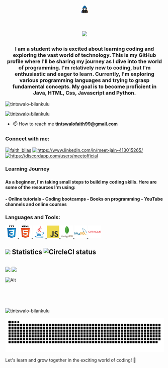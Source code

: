  <h1 align="center"><img src = "https://github.com/0xAbdulKhalid/0xAbdulKhalid/raw/main/assets/mdImages/about_me.gif" width = 25px></picture></h1>

<h1 align="center"><img src="https://readme-typing-svg.demolab.com?lines=My+name+is+Tintswalo+Faith;Welcome+To+My+profile;I+Am+a+student+from+South+Africa;"/></h1>
<h3 align="center">I am a student who is excited about learning coding and exploring the vast world of technology. This is my GitHub profile where I'll be sharing my journey as I dive into the world of programming. I'm relatively new to coding, but I'm enthusiastic and eager to learn. Currently, I'm exploring various programming languages and trying to grasp fundamental concepts. My goal is to become proficient in Java, HTML, Css, Javascript and Python.</h3>

<p align="left"> <img src="https://komarev.com/ghpvc/?username=tintswalo-bilankulu&label=Profile%20views&color=0e75b6&style=flat" alt="tintswalo-bilankulu" /> </p>

<p align="left"> <a href="https://github.com/ryo-ma/github-profile-trophy"><img src="https://github-profile-trophy.vercel.app/?username=tintswalo-bilankulu" alt="tintswalo-bilankulu" /></a> </p>

- 📫 How to reach me **tintswalofaith99@gmail.com**

<h3 align="left">Connect with me:</h3>
<p align="left">
<a href="https://instagram.com/faith_bilas" target="blank"><img align="center" src="https://raw.githubusercontent.com/rahuldkjain/github-profile-readme-generator/master/src/images/icons/Social/instagram.svg" alt="faith_bilas" height="30" width="40" /></a>
<a href="www.linkedin.com/in/tintswalobilankulu" target="blank"><img align="center" src="https://raw.githubusercontent.com/rahuldkjain/github-profile-readme-generator/master/src/images/icons/Social/linked-in-alt.svg" alt="https://www.linkedin.com/in/meet-jain-413015265/" height="35" width="45" /></a>
<a href="https://discord.com/channels/tintswalo_bilas" target="blank"><img align="center" src="https://github.com/Meetjain1/Meetjain1/assets/133582566/098a209a-a1d2-4350-9331-8f90203cc34d" alt="https://discordapp.com/users/meetofficial" height="45" width="45" /></a>

<h3 align="left"> Learning Journey<h3>
<h4 align="left"> As a beginner, I'm taking small steps to build my coding skills. Here are some of the resources I'm using:<h4>
<p align="left">
<lu>- Online tutorials</lu>
<lu>- Coding bootcamps</lu>
<lu>- Books on programming</lu>
<lu>- YouTube channels and online courses</lu>
</p>

<h3 align="left">Languages and Tools:</h3>
<p align="left"> <a href="https://www.w3schools.com/css/" target="_blank" rel="noreferrer"> <img src="https://raw.githubusercontent.com/devicons/devicon/master/icons/css3/css3-original-wordmark.svg" alt="css3" width="40" height="40"/> </a> <a href="https://www.w3.org/html/" target="_blank" rel="noreferrer"> <img src="https://raw.githubusercontent.com/devicons/devicon/master/icons/html5/html5-original-wordmark.svg" alt="html5" width="40" height="40"/> </a> <a href="https://www.java.com" target="_blank" rel="noreferrer"> <img src="https://raw.githubusercontent.com/devicons/devicon/master/icons/java/java-original.svg" alt="java" width="40" height="40"/> </a> <a href="https://developer.mozilla.org/en-US/docs/Web/JavaScript" target="_blank" rel="noreferrer"> <img src="https://raw.githubusercontent.com/devicons/devicon/master/icons/javascript/javascript-original.svg" alt="javascript" width="40" height="40"/> </a> <a href="https://www.mongodb.com/" target="_blank" rel="noreferrer"> <img src="https://raw.githubusercontent.com/devicons/devicon/master/icons/mongodb/mongodb-original-wordmark.svg" alt="mongodb" width="40" height="40"/> </a> <a href="https://www.mysql.com/" target="_blank" rel="noreferrer"> <img src="https://raw.githubusercontent.com/devicons/devicon/master/icons/mysql/mysql-original-wordmark.svg" alt="mysql" width="40" height="40"/> </a> <a href="https://www.oracle.com/" target="_blank" rel="noreferrer"> <img src="https://raw.githubusercontent.com/devicons/devicon/master/icons/oracle/oracle-original.svg" alt="oracle" width="40" height="40"/> </a> </p>

## <img src="https://media.giphy.com/media/iY8CRBdQXODJSCERIr/giphy.gif" width="40"> Statistics ![CircleCI status](https://circleci.com/gh/CircleCI-Public/shellcheck-orb.svg "CircleCI status")

<br>
<a href="https://github.com/tintswalo-bilankulu" target="_blank"><img height="170em" src="https://github-readme-stats.vercel.app/api?username=tintswalo-bilankulu&show_icons=true&bg_color=00000000&hide_border=true&hide_title=true&alt="GitHub statistics"></a>
<a href="https://github.com/tintswalo-bilankulu" target="_blank" target="_blank"><img height="170em" src="https://github-readme-stats.vercel.app/api/top-langs/?username=tintswalo-bilankulu&langs_count=8&layout=compact&bg_color=00000000&hide_border=true&hide_title=true&hide=shaderlab"></a>

![Alt](https://repobeats.axiom.co/api/embed/8c9db3f025f256c62eefb9ce6978a9fc3f38c41c.svg "Repobeats analytics image")

</br></br>
<img src="https://media.tenor.com/zhIZszouG8QAAAAi/line-divider.gif" width="100%" height="2px"  />


<p><img align="center" src="https://github-readme-streak-stats.herokuapp.com/?user=tintswalo-bilankulu&" alt="tintswalo-bilankulu" /></p>

<p align="center">
 <img width="1000" src="https://raw.githubusercontent.com/platane/snk/output/github-contribution-grid-snake-dark.svg" alt="snake"/>
</p>

Let's learn and grow together in the exciting world of coding! 🚀

<!---
Tintswalo-Bilankulu/Tintswalo-Bilankulu is a ✨ special ✨ repository because its `README.md` (this file) appears on your GitHub profile.
You can click the Preview link to take a look at your changes.
--->

